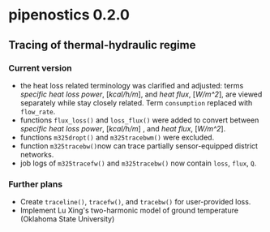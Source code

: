 # pipenostics 0.2.0

## Tracing of thermal-hydraulic regime

### Current version

- the heat loss related terminology was clarified and adjusted: terms *specific heat loss power*, [*kcal/h/m*],
  and *heat flux*, [*W/m^2*], are viewed separately while stay closely related. Term `consumption` replaced with `flow_rate`.
- functions `flux_loss()` and `loss_flux()` were added to convert between *specific heat loss power*, [*kcal/h/m*] , and *heat flux*, [*W/m^2*].
- functions `m325dropt()` and `m325tracebwm()` were excluded.
- function `m325tracebw()`now can trace partially sensor-equipped district networks.
- job logs of `m325tracefw()` and `m325tracebw()` now contain `loss`, `flux`, `Q`.

### Further plans

- Create `traceline()`, `tracefw()`, and `tracebw()` for user-provided loss.
- Implement Lu Xing's two-harmonic model of ground temperature (Oklahoma State University)
